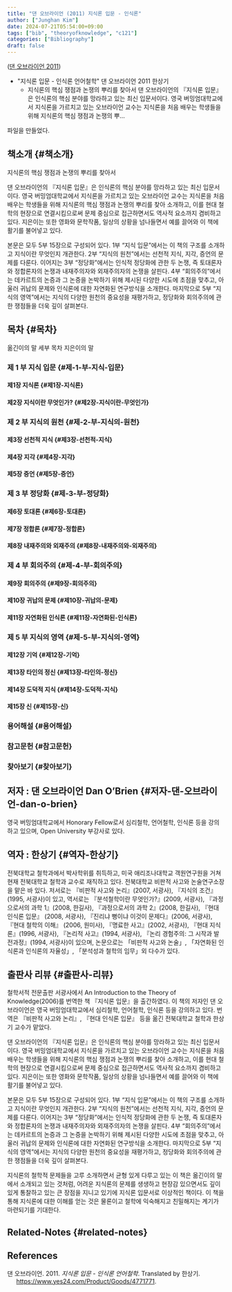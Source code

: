 ```yaml
---
title: "댄 오브라이언 (2011) 지식론 입문 - 인식론"
author: ["Junghan Kim"]
date: 2024-07-21T05:54:00+09:00
tags: ["bib", "theoryofknowledge", "c121"]
categories: ["Bibliography"]
draft: false
---
```


(<a href="#citeproc_bib_item_1">댄 오브라이언 2011</a>)

-   "지식론 입문 - 인식론 언어철학" 댄 오브라이언 2011 한상기
    -   지식론의 핵심 쟁점과 논쟁의 뿌리를 찾아서 댄 오브라이언의 『지식론 입문』은 인식론의 핵심 분야를 망라하고 있는 최신 입문서이다. 영국 버밍엄대학교에서 지식론을 가르치고 있는 오브라이언 교수는 지식론을 처음 배우는 학생들을 위해 지식론의 핵심 쟁점과 논쟁의 뿌...

파일을 만들었다.


## 책소개 {#책소개}

지식론의 핵심 쟁점과 논쟁의 뿌리를 찾아서

댄 오브라이언의 『지식론 입문』은 인식론의 핵심 분야를 망라하고 있는 최신 입문서이다. 영국 버밍엄대학교에서 지식론을 가르치고 있는 오브라이언 교수는 지식론을 처음 배우는 학생들을 위해 지식론의 핵심 쟁점과 논쟁의 뿌리를 찾아 소개하고, 이를 현대 철학의 현장으로 연결시킴으로써 문제 중심으로 접근하면서도 역사적 요소까지 겸비하고 있다. 지은이는 또한 영화와 문학작품, 일상의 상황을 넘나들면서 예를 끌어와 이 책에 활기를 불어넣고 있다.

본문은 모두 5부 15장으로 구성되어 있다. 1부 “지식 입문”에서는 이 책의 구조를 소개하고 지식이란 무엇인지 개관한다. 2부 “지식의 원천”에서는 선천적 지식, 지각, 증언의 문제를 다룬다. 이어지는 3부 “정당화”에서는 인식적 정당화에 관한 두 논쟁, 즉 토대론자와 정합론자의 논쟁과 내재주의자와 외재주의자의 논쟁을 살핀다. 4부 “회의주의”에서는 데카르트의 논증과 그 논증을 논박하기 위해 제시된 다양한 시도에 초점을 맞추고, 아울러 귀납의 문제와 인식론에 대한 자연화된 연구방식을 소개한다. 마지막으로 5부 “지식의 영역”에서는 지식의 다양한 원천의 중요성을 재평가하고, 정당화와 회의주의에 관한 쟁점들을 더욱 깊이 살펴본다.


## 목차 {#목차}

옮긴이의 말 세부 목차 지은이의 말


### 제 1 부 지식 입문 {#제-1-부-지식-입문}


#### 제1장 지식론 {#제1장-지식론}


#### 제2장 지식이란 무엇인가? {#제2장-지식이란-무엇인가}


### 제 2 부 지식의 원천 {#제-2-부-지식의-원천}


#### 제3장 선천적 지식 {#제3장-선천적-지식}


#### 제4장 지각 {#제4장-지각}


#### 제5장 증언 {#제5장-증언}


### 제 3 부 정당화 {#제-3-부-정당화}


#### 제6장 토대론 {#제6장-토대론}


#### 제7장 정합론 {#제7장-정합론}


#### 제8장 내재주의와 외재주의 {#제8장-내재주의와-외재주의}


### 제 4 부 회의주의 {#제-4-부-회의주의}


#### 제9장 회의주의 {#제9장-회의주의}


#### 제10장 귀납의 문제 {#제10장-귀납의-문제}


#### 제11장 자연화된 인식론 {#제11장-자연화된-인식론}


### 제 5 부 지식의 영역 {#제-5-부-지식의-영역}


#### 제12장 기억 {#제12장-기억}


#### 제13장 타인의 정신 {#제13장-타인의-정신}


#### 제14장 도덕적 지식 {#제14장-도덕적-지식}


#### 제15장 신 {#제15장-신}


### 용어해설 {#용어해설}


### 참고문헌 {#참고문헌}


### 찾아보기 {#찾아보기}


## 저자 : 댄 오브라이언 Dan O’Brien {#저자-댄-오브라이언-dan-o-brien}

영국 버밍엄대학교에서 Honorary Fellow로서 심리철학, 언어철학, 인식론 등을 강의하고 있으며, Open University 부강사로 있다.


## 역자 : 한상기 {#역자-한상기}

전북대학교 철학과에서 박사학위를 취득하고, 미국 애리조나대학교 객원연구원을 거쳐 현재 전북대학교 철학과 교수로 재직하고 있다. 전북대학교 비판적 사고와 논술연구소장을 맡은 바 있다. 저서로는 『비판적 사고와 논리』(2007, 서광사), 『지식의 조건』 (1995, 서광사)이 있고, 역서로는 『분석철학이란 무엇인가?』(2009, 서광사), 『과정으로서의 과학 1』(2008, 한길사), 『과정으로서의 과학 2』(2008, 한길사), 『현대 인식론 입문』 (2008, 서광사), 『진리냐 뻥이냐 이것이 문제다』(2006, 서광사), 『현대 철학의 이해』 (2006, 원미사), 『명료한 사고』(2002, 서광사), 『현대 지식론』(1996, 서광사), 『논리적 사고』(1994, 서광사), 『논리 경험주의: 그 시작과 발전과정』(1994, 서광사)이 있으며, 논문으로는 「비판적 사고와 논술」, 「자연화된 인식론과 인식론의 자율성」, 「분석성과 철학의 임무」외 다수가 있다.


## 출판사 리뷰 {#출판사-리뷰}

철학서적 전문출판 서광사에서 An Introduction to the Theory of Knowledge(2006)를 번역한 책 『지식론 입문』을 출간하였다. 이 책의 저자인 댄 오브라이언은 영국 버밍엄대학교에서 심리철학, 언어철학, 인식론 등을 강의하고 있다. 번역은 『비판적 사고와 논리』, 『현대 인식론 입문』 등을 옮긴 전북대학교 철학과 한상기 교수가 맡았다.

댄 오브라이언의 『지식론 입문』은 인식론의 핵심 분야를 망라하고 있는 최신 입문서이다. 영국 버밍엄대학교에서 지식론을 가르치고 있는 오브라이언 교수는 지식론을 처음 배우는 학생들을 위해 지식론의 핵심 쟁점과 논쟁의 뿌리를 찾아 소개하고, 이를 현대 철학의 현장으로 연결시킴으로써 문제 중심으로 접근하면서도 역사적 요소까지 겸비하고 있다. 지은이는 또한 영화와 문학작품, 일상의 상황을 넘나들면서 예를 끌어와 이 책에 활기를 불어넣고 있다.

본문은 모두 5부 15장으로 구성되어 있다. 1부 “지식 입문”에서는 이 책의 구조를 소개하고 지식이란 무엇인지 개관한다. 2부 “지식의 원천”에서는 선천적 지식, 지각, 증언의 문제를 다룬다. 이어지는 3부 “정당화”에서는 인식적 정당화에 관한 두 논쟁, 즉 토대론자와 정합론자의 논쟁과 내재주의자와 외재주의자의 논쟁을 살핀다. 4부 “회의주의”에서는 데카르트의 논증과 그 논증을 논박하기 위해 제시된 다양한 시도에 초점을 맞추고, 아울러 귀납의 문제와 인식론에 대한 자연화된 연구방식을 소개한다. 마지막으로 5부 “지식의 영역”에서는 지식의 다양한 원천의 중요성을 재평가하고, 정당화와 회의주의에 관한 쟁점들을 더욱 깊이 살펴본다.

지식론의 철학적 문제들을 고루 소개하면서 균형 있게 다루고 있는 이 책은 옮긴이의 말에서 소개되고 있는 것처럼, 어려운 지식론의 문제를 생생하고 현장감 있으면서도 깊이 있게 통찰하고 있는 큰 장점을 지니고 있기에 지식론 입문서로 이상적인 책이다. 이 책을 통해 지식론에 대한 이해를 얻는 것은 물론이고 철학에 익숙해지고 친밀해지는 계기가 마련되기를 기대한다.


## Related-Notes {#related-notes}

## References

<style>.csl-entry{text-indent: -1.5em; margin-left: 1.5em;}</style><div class="csl-bib-body">
  <div class="csl-entry"><a id="citeproc_bib_item_1"></a>댄 오브라이언. 2011. <i>지식론 입문 - 인식론 언어철학</i>. Translated by 한상기. <a href="https://www.yes24.com/Product/Goods/4771771">https://www.yes24.com/Product/Goods/4771771</a>.</div>
</div>
